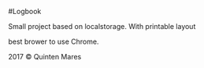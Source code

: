 #Logbook

Small project based on localstorage.
With printable layout

best brower to use Chrome.


2017 © Quinten Mares
